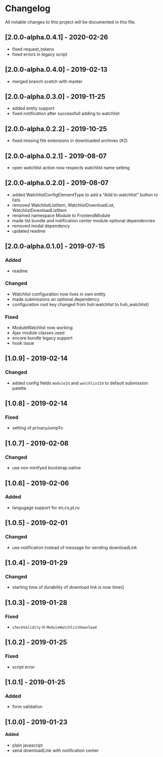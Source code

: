 # Changelog
All notable changes to this project will be documented in this file.

## [2.0.0-alpha.0.4.1] - 2020-02-26
- fixed request_tokens
- fixed errors in legacy script

## [2.0.0-alpha.0.4.0] - 2019-02-13
- merged branch scetch with master

## [2.0.0-alpha.0.3.0] - 2019-11-25
- added entity support
- fixed notification after successfull adding to watchlist

## [2.0.0-alpha.0.2.2] - 2019-10-25
- fixed missing file extensions in downloaded archives (#2)

## [2.0.0-alpha.0.2.1] - 2019-08-07

- open watchlist action now respects watchlist name setting

## [2.0.0-alpha.0.2.0] - 2019-08-07

- added WatchlistConfigElementType to add a "Add to watchlist" button to lists
- removed WatchlistListItem, WatchlistDownloadList, WatchlistDownloadListItem
- renamed namespace Module to FrontendModule
- made list bundle and notification center module optional dependencies
- removed modal dependency
- updated readme

## [2.0.0-alpha.0.1.0] - 2019-07-15

### Added
- readme

### Changed
- Watchlist configuration now lives in own entity
- made submissions an optional dependency
- configuration root key changed from huh:watchlist to huh_watchlist)

### Fixed 
- ModuleWatchlist now working
- Ajax module classes used
- encore bundle legacy support
- hook issue

## [1.0.9] - 2019-02-14

### Changed
- added config fields `moduleId` and `watchlistId` to default submission palette

## [1.0.8] - 2019-02-14

### Fixed
- setting of privacyJumpTo

## [1.0.7] - 2019-02-08

### Changed
- use non minifyed bootstrap.native

## [1.0.6] - 2019-02-06

### Added
- langugage support for en,cs,pl,ru

## [1.0.5] - 2019-02-01

### Changed
- use notification instead of message for sending downloadLink

## [1.0.4] - 2019-01-29

### Changed
- starting time of durability of download link is now time()

## [1.0.3] - 2019-01-28

### Fixed
- `checkValidity` in `ModuleWatchlistDownload`

## [1.0.2] - 2019-01-25

### Fixed
- script error

## [1.0.1] - 2019-01-25

### Added
- form validation

## [1.0.0] - 2019-01-23

#### Added
- plain javascript
- send downloadLink with notification center
